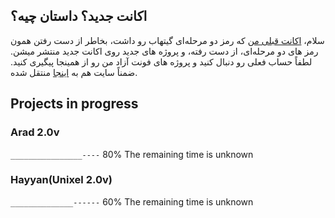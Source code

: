 ## اکانت جدید؟ داستان چیه؟
سلام،  <a href="https://github.com/MDarvishi5124/Arad/">اکانت قبلی من</a> که رمز دو مرحله‌ای گیتهاب رو داشت، بخاطر از دست رفتن همون رمز های دو مرحله‌ای، از دست رفته، و پروژه های جدید روی اکانت جدید منتشر میشن. لطفاً حساب فعلی رو دنبال کنید و پروژه های فونت آزاد من رو از همینجا پیگیری کنید. ضمناً سایت هم به <a href="https://mdarvishii.github.io/">اینجا</a> منتقل شده.

## Projects in progress

### Arad 2.0v
<code>________________----</code> 80% The remaining time is unknown

### Hayyan(Unixel 2.0v)
<code>______________------</code> 60% The remaining time is unknown
